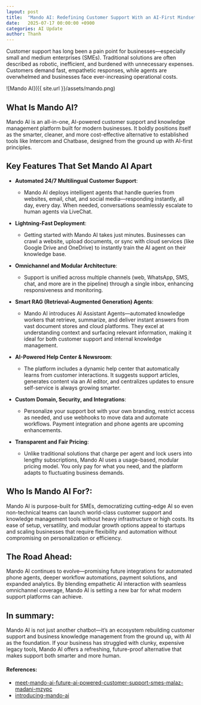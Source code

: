 ```yaml
---
layout: post
title:  "Mando AI: Redefining Customer Support With an AI-First Mindset"
date:   2025-07-17 00:00:00 +0900
categories: AI Update
author: Thanh
---
```


Customer support has long been a pain point for businesses—especially small and medium enterprises (SMEs). Traditional solutions are often described as robotic, inefficient, and burdened with unnecessary expenses. Customers demand fast, empathetic responses, while agents are overwhelmed and businesses face ever-increasing operational costs.

![Mando AI]({{ site.url }}/assets/mando.png)

## **What Is Mando AI?**

Mando AI is an all-in-one, AI-powered customer support and knowledge management platform built for modern businesses. It boldly positions itself as the smarter, cleaner, and more cost-effective alternative to established tools like Intercom and Chatbase, designed from the ground up with AI-first principles.


## **Key Features That Set Mando AI Apart**

- **Automated 24/7 Multilingual Customer Support**: 

    - Mando AI deploys intelligent agents that handle queries from websites, email, chat, and social media—responding instantly, all day, every day. When needed, conversations seamlessly escalate to human agents via LiveChat.


- **Lightning-Fast Deployment**: 

    - Getting started with Mando AI takes just minutes. Businesses can crawl a website, upload documents, or sync with cloud services (like Google Drive and OneDrive) to instantly train the AI agent on their knowledge base.


- **Omnichannel and Modular Architecture**:

    - Support is unified across multiple channels (web, WhatsApp, SMS, chat, and more are in the pipeline) through a single inbox, enhancing responsiveness and monitoring.


- **Smart RAG (Retrieval-Augmented Generation) Agents**:

    - Mando AI introduces AI Assistant Agents—automated knowledge workers that retrieve, summarize, and deliver instant answers from vast document stores and cloud platforms. They excel at understanding context and surfacing relevant information, making it ideal for both customer support and internal knowledge management.


- **AI-Powered Help Center & Newsroom**:

    - The platform includes a dynamic help center that automatically learns from customer interactions. It suggests support articles, generates content via an AI editor, and centralizes updates to ensure self-service is always growing smarter.


- **Custom Domain, Security, and Integrations**:

    - Personalize your support bot with your own branding, restrict access as needed, and use webhooks to move data and automate workflows. Payment integration and phone agents are upcoming enhancements.


- **Transparent and Fair Pricing**:

    - Unlike traditional solutions that charge per agent and lock users into lengthy subscriptions, Mando AI uses a usage-based, modular pricing model. You only pay for what you need, and the platform adapts to fluctuating business demands.


## **Who Is Mando AI For?**:

Mando AI is purpose-built for SMEs, democratizing cutting-edge AI so even non-technical teams can launch world-class customer support and knowledge management tools without heavy infrastructure or high costs. Its ease of setup, versatility, and modular growth options appeal to startups and scaling businesses that require flexibility and automation without compromising on personalization or efficiency.


## **The Road Ahead**:

Mando AI continues to evolve—promising future integrations for automated phone agents, deeper workflow automations, payment solutions, and expanded analytics. By blending empathetic AI interaction with seamless omnichannel coverage, Mando AI is setting a new bar for what modern support platforms can achieve.


## **In summary**:

Mando AI is not just another chatbot—it’s an ecosystem rebuilding customer support and business knowledge management from the ground up, with AI as the foundation. If your business has struggled with clunky, expensive legacy tools, Mando AI offers a refreshing, future-proof alternative that makes support both smarter and more human.


#### References:
- [meet-mando-ai-future-ai-powered-customer-support-smes-malaz-madani-mzypc](https://www.linkedin.com/pulse/meet-mando-ai-future-ai-powered-customer-support-smes-malaz-madani-mzypc/)
- [introducing-mando-ai](https://mando.cx/blog/xi93dwnp4yue-introducing-mando-ai)
